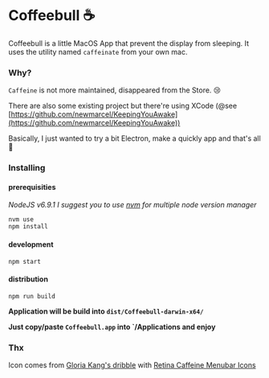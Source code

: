 # Coffeebull :coffee:

Coffeebull is a little MacOS App that prevent the display from sleeping.
It uses the utility named `caffeinate` from your own mac.

### Why?
`Caffeine` is not more maintained, disappeared from the Store. :cry:

There are also some existing project but there're using XCode
(@see [https://github.com/newmarcel/KeepingYouAwake](https://github.com/newmarcel/KeepingYouAwake))

Basically, I just wanted to try a bit Electron, make a quickly app and that's all :dash:

### Installing

#### prerequisities

*NodeJS v6.9.1 I suggest you to use [nvm](https://github.com/creationix/nvm) for multiple node version manager*

```
nvm use
npm install
```

#### development

```
npm start
```

#### distribution

```
npm run build
```

**Application will be build into `dist/Coffeebull-darwin-x64/`**

**Just copy/paste `Coffeebull.app` into `/Applications and enjoy**

### Thx

Icon comes from [Gloria Kang's dribble](https://dribbble.com/young_kang) with [Retina Caffeine Menubar Icons](https://dribbble.com/shots/2049777-Retina-Caffeine-Menubar-Icons)
